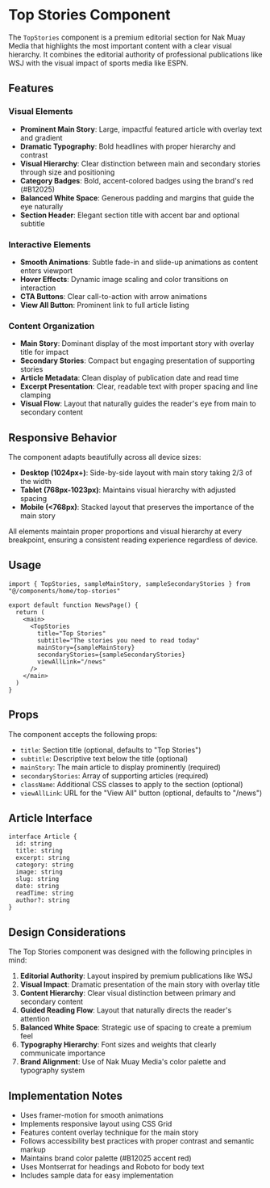 # Top Stories Component

The `TopStories` component is a premium editorial section for Nak Muay Media that highlights the most important content with a clear visual hierarchy. It combines the editorial authority of professional publications like WSJ with the visual impact of sports media like ESPN.

## Features

### Visual Elements
- **Prominent Main Story**: Large, impactful featured article with overlay text and gradient
- **Dramatic Typography**: Bold headlines with proper hierarchy and contrast
- **Visual Hierarchy**: Clear distinction between main and secondary stories through size and positioning
- **Category Badges**: Bold, accent-colored badges using the brand's red (#B12025)
- **Balanced White Space**: Generous padding and margins that guide the eye naturally
- **Section Header**: Elegant section title with accent bar and optional subtitle

### Interactive Elements
- **Smooth Animations**: Subtle fade-in and slide-up animations as content enters viewport
- **Hover Effects**: Dynamic image scaling and color transitions on interaction
- **CTA Buttons**: Clear call-to-action with arrow animations
- **View All Button**: Prominent link to full article listing

### Content Organization
- **Main Story**: Dominant display of the most important story with overlay title for impact
- **Secondary Stories**: Compact but engaging presentation of supporting stories
- **Article Metadata**: Clean display of publication date and read time
- **Excerpt Presentation**: Clear, readable text with proper spacing and line clamping
- **Visual Flow**: Layout that naturally guides the reader's eye from main to secondary content

## Responsive Behavior

The component adapts beautifully across all device sizes:

- **Desktop (1024px+)**: Side-by-side layout with main story taking 2/3 of the width
- **Tablet (768px-1023px)**: Maintains visual hierarchy with adjusted spacing
- **Mobile (<768px)**: Stacked layout that preserves the importance of the main story

All elements maintain proper proportions and visual hierarchy at every breakpoint, ensuring a consistent reading experience regardless of device.

## Usage

```tsx
import { TopStories, sampleMainStory, sampleSecondaryStories } from "@/components/home/top-stories"

export default function NewsPage() {
  return (
    <main>
      <TopStories 
        title="Top Stories"
        subtitle="The stories you need to read today"
        mainStory={sampleMainStory}
        secondaryStories={sampleSecondaryStories}
        viewAllLink="/news"
      />
    </main>
  )
}
```

## Props

The component accepts the following props:

- `title`: Section title (optional, defaults to "Top Stories")
- `subtitle`: Descriptive text below the title (optional)
- `mainStory`: The main article to display prominently (required)
- `secondaryStories`: Array of supporting articles (required)
- `className`: Additional CSS classes to apply to the section (optional)
- `viewAllLink`: URL for the "View All" button (optional, defaults to "/news")

## Article Interface

```tsx
interface Article {
  id: string
  title: string
  excerpt: string
  category: string
  image: string
  slug: string
  date: string
  readTime: string
  author?: string
}
```

## Design Considerations

The Top Stories component was designed with the following principles in mind:

1. **Editorial Authority**: Layout inspired by premium publications like WSJ
2. **Visual Impact**: Dramatic presentation of the main story with overlay title
3. **Content Hierarchy**: Clear visual distinction between primary and secondary content
4. **Guided Reading Flow**: Layout that naturally directs the reader's attention
5. **Balanced White Space**: Strategic use of spacing to create a premium feel
6. **Typography Hierarchy**: Font sizes and weights that clearly communicate importance
7. **Brand Alignment**: Use of Nak Muay Media's color palette and typography system

## Implementation Notes

- Uses framer-motion for smooth animations
- Implements responsive layout using CSS Grid
- Features content overlay technique for the main story
- Follows accessibility best practices with proper contrast and semantic markup
- Maintains brand color palette (#B12025 accent red)
- Uses Montserrat for headings and Roboto for body text
- Includes sample data for easy implementation 